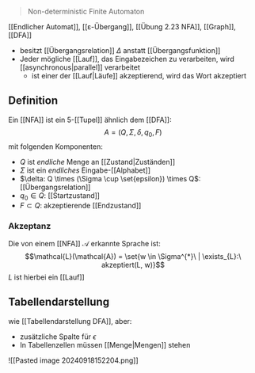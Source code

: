 > Non-deterministic Finite Automaton

[[Endlicher Automat]], [[ε-Übergang]], [[Übung 2.23 NFA]], [[Graph]], [[DFA]]

- besitzt [[Übergangsrelation]] $\Delta$ anstatt [[Übergangsfunktion]]
- Jeder mögliche [[Lauf]], das Eingabezeichen zu verarbeiten, wird [[asynchronous|parallel]] verarbeitet
	- ist einer der [[Lauf|Läufe]] akzeptierend, wird das Wort akzeptiert
## Definition
Ein [[NFA]] ist ein 5-[[Tupel]] ähnlich dem [[DFA]]:$$A = (Q, \Sigma, \delta, q_{0}, F)$$ mit folgenden Komponenten:
- $Q$ ist _endliche_ Menge an [[Zustand|Zuständen]]
- $\Sigma$ ist ein _endliches_ Eingabe-[[Alphabet]]
- $\delta: Q \times (\Sigma \cup \set{epsilon}) \times Q$: [[Übergangsrelation]]
- $q_{0}\in Q$: [[Startzustand]]
- $F \subset Q$: akzeptierende [[Endzustand]]

### Akzeptanz
Die von einem [[NFA]] $\mathcal{A}$ erkannte Sprache ist:
$$\mathcal{L}(\mathcal{A}) = \set{w \in \Sigma^{*}\ | \exists_{L}:\ akzeptiert(L, w)}$$
$L$ ist hierbei ein [[Lauf]]
## Tabellendarstellung
wie [[Tabellendarstellung DFA]], aber:
- zusätzliche Spalte für $\epsilon$ 
- In Tabellenzellen müssen [[Menge|Mengen]] stehen

![[Pasted image 20240918152204.png]]
